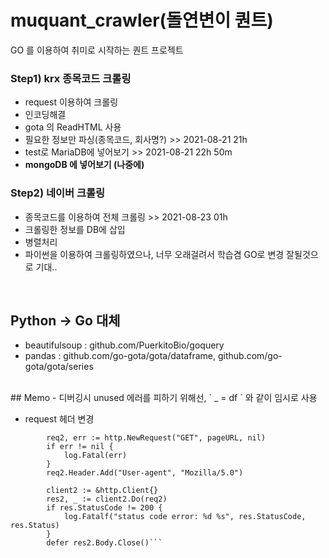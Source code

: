 # muquant_crawler(돌연변이 퀀트)
GO 를 이용하여 취미로 시작하는 퀀트 프로젝트

### Step1) krx 종목코드 크롤링
 - request 이용하여 크롤링
 - 인코딩해결
 - gota 의 ReadHTML 사용
 - 필요한 정보만 파싱(종목코드, 회사명?) >> 2021-08-21 21h
 - test로 MariaDB에 넣어보기 >> 2021-08-21 22h 50m
 - **mongoDB 에 넣어보기 (나중에)**

### Step2) 네이버 크롤링
 - 종목코드를 이용하여 전체 크롤링 >> 2021-08-23 01h
 - 크롤링한 정보를 DB에 삽입
 - 병렬처리
 - 파이썬을 이용하여 크롤링하였으나, 너무 오래걸려서 학습겸 GO로 변경 잘될것으로 기대..

<br>

## Python -> Go 대체
 - beautifulsoup : github.com/PuerkitoBio/goquery
 - pandas : github.com/go-gota/gota/dataframe, github.com/go-gota/gota/series

<br>
## Memo
- 디버깅시 unused 에러를 피하기 위해선, ` _ = df ` 와 같이 임시로 사용

- request 헤더 변경
```pageURL := fmt.Sprintf("%s&page=%d", url, pageNum)
		req2, err := http.NewRequest("GET", pageURL, nil)
		if err != nil {
			log.Fatal(err)
		}
		req2.Header.Add("User-agent", "Mozilla/5.0")

		client2 := &http.Client{}
		res2, _ := client2.Do(req2)
		if res.StatusCode != 200 {
			log.Fatalf("status code error: %d %s", res.StatusCode, res.Status)
		}
		defer res2.Body.Close()```


 
